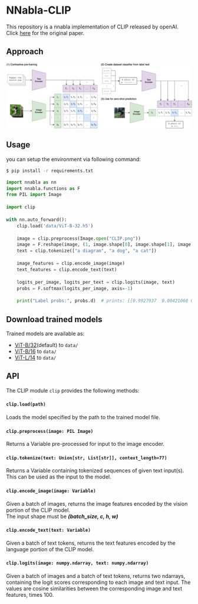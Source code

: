 # NNabla-CLIP

This repository is a nnabla implementation of CLIP released by openAI.  
Click [here](https://arxiv.org/abs/2103.00020) for the original paper.

## Approach

![CLIP](CLIP.png)

## Usage

you can setup the environment via following command:
```bash
$ pip install -r requirements.txt
```

```python
import nnabla as nn
import nnabla.functions as F
from PIL import Image

import clip

with nn.auto_forward():
    clip.load('data/ViT-B-32.h5')

    image = clip.preprocess(Image.open("CLIP.png"))
    image = F.reshape(image, (1, image.shape[0], image.shape[1], image.shape[2]))
    text = clip.tokenize(["a diagram", "a dog", "a cat"])

    image_features = clip.encode_image(image)
    text_features = clip.encode_text(text)
            
    logits_per_image, logits_per_text = clip.logits(image, text)
    probs = F.softmax(logits_per_image, axis=-1)

    print("Label probs:", probs.d)  # prints: [[0.9927937  0.00421068 0.00299572]]
```

## Download trained models

Trained models are available as:
- [ViT-B/32](https://drive.google.com/file/d/1I_A4esqGGDSuSu1-VrjTvPjxV52WB62A/view?usp=sharing)(default) to `data/`
- [ViT-B/16](https://drive.google.com/file/d/1M_9wXEXjuRwSe3Zcdn9gFrMmtkRyg3Qm/view?usp=sharing) to `data/`
- [ViT-L/14](https://drive.google.com/file/d/1n9R0uXvS9fLVMUjEtkMYwdd4PmcZ7gFq/view?usp=sharing) to `data/`


## API

The CLIP module `clip` provides the following methods:

#### `clip.load(path)`

 Loads the model specified by the path to the trained model file.

 #### `clip.preprocess(image: PIL Image)`
 Returns a Variable pre-processed for input to the image encoder.

#### `clip.tokenize(text: Union[str, List[str]], context_length=77)`

Returns a Variable containing tokenized sequences of given text input(s). This can be used as the input to the model.

#### `clip.encode_image(image: Variable)`

Given a batch of images, returns the image features encoded by the vision portion of the CLIP model.  
The input shape must be ***(batch_size, c, h, w)***

#### `clip.encode_text(text: Variable)`

Given a batch of text tokens, returns the text features encoded by the language portion of the CLIP model.

#### `clip.logits(image: numpy.ndarray, text: numpy.ndarray)`

Given a batch of images and a batch of text tokens, returns two ndarrays, containing the logit scores corresponding to each image and text input. The values are cosine similarities between the corresponding image and text features, times 100.